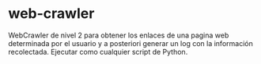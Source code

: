 # web-crawler
WebCrawler de nivel 2 para obtener los enlaces de una pagina web determinada por el usuario y a posteriori generar un log con la información recolectada.
Ejecutar como cualquier script de Python.
